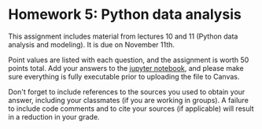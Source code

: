 # Homework 5: Python data analysis

This assignment includes material from lectures 10 and 11 (Python data analysis and modeling). It is due on November 11th.

Point values are listed with each question, and the assignment is worth 50 points total.
Add your answers to the [jupyter notebook](https://github.com/fredhutch/tfcb_2021/blob/master/homeworks/homework05/homework05.ipynb), 
and please make sure everything is fully executable prior to uploading the file to Canvas.

Don't forget to include references to the sources you used to obtain your answer, including your classmates (if you are working in groups). A failure to include code comments and to cite your sources (if applicable) will result in a reduction in your grade.

